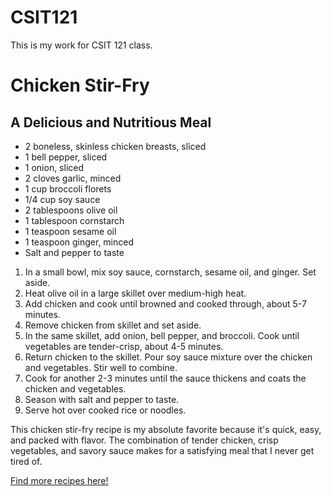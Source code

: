 # CSIT121
This is my work for CSIT 121 class.
<!DOCTYPE html>
<html>
<head>
   <title>My Favorite Recipe</title>
</head>
<body>
   <h1>Chicken Stir-Fry</h1>
   <h2>A Delicious and Nutritious Meal</h2>
   <ul>
       <li>2 boneless, skinless chicken breasts, sliced</li>
       <li>1 bell pepper, sliced</li>
       <li>1 onion, sliced</li>
       <li>2 cloves garlic, minced</li>
       <li>1 cup broccoli florets</li>
       <li>1/4 cup soy sauce</li>
       <li>2 tablespoons olive oil</li>
       <li>1 tablespoon cornstarch</li>
       <li>1 teaspoon sesame oil</li>
       <li>1 teaspoon ginger, minced</li>
       <li>Salt and pepper to taste</li>
   </ul>
   <ol>
       <li>In a small bowl, mix soy sauce, cornstarch, sesame oil, and ginger. Set aside.</li>
       <li>Heat olive oil in a large skillet over medium-high heat.</li>
       <li>Add chicken and cook until browned and cooked through, about 5-7 minutes.</li>
       <li>Remove chicken from skillet and set aside.</li>
       <li>In the same skillet, add onion, bell pepper, and broccoli. Cook until vegetables are tender-crisp, about 4-5 minutes.</li>
       <li>Return chicken to the skillet. Pour soy sauce mixture over the chicken and vegetables. Stir well to combine.</li>
       <li>Cook for another 2-3 minutes until the sauce thickens and coats the chicken and vegetables.</li>
       <li>Season with salt and pepper to taste.</li>
       <li>Serve hot over cooked rice or noodles.</li>
   </ol>
   <p>This chicken stir-fry recipe is my absolute favorite because it's quick, easy, and packed with flavor. The combination of tender chicken, crisp vegetables, and savory sauce makes for a satisfying meal that I never get tired of.</p>
   <a href="https://www.delish.com/cooking/" target="_blank">Find more recipes here!</a>
</body>
</html>
